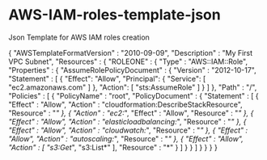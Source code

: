 # AWS-IAM-roles-template-json
Json Template for AWS IAM roles creation



{
  "AWSTemplateFormatVersion" : "2010-09-09",
  "Description" : "My First VPC Subnet",
  "Resources" : {
    "ROLEONE" : {
      "Type" : "AWS::IAM::Role",
      "Properties" : {
        "AssumeRolePolicyDocument" : {
          "Version" : "2012-10-17",
          "Statement" : [ {
                  "Effect": "Allow",
                  "Principal": {
                     "Service": [ "ec2.amazonaws.com" ]
                  },
                  "Action": [ "sts:AssumeRole" ]
               } ]
        },
        "Path" : "/",
        "Policies" : [ {
          "PolicyName" : "root",
          "PolicyDocument" : {
            "Statement" : [ {
              "Effect" : "Allow",
              "Action" : "cloudformation:DescribeStackResource",
              "Resource" : "*"
            }, {
              "Action" : "ec2:*",
              "Effect" : "Allow",
              "Resource" : "*"
            }, {
              "Effect" : "Allow",
              "Action" : "elasticloadbalancing:*",
              "Resource" : "*"
            }, {
              "Effect" : "Allow",
              "Action" : "cloudwatch:*",
              "Resource" : "*"
            }, {
              "Effect" : "Allow",
              "Action" : "autoscaling:*",
              "Resource" : "*"
            }, {
              "Effect" : "Allow",
              "Action" : [ "s3:Get*", "s3:List*" ],
              "Resource" : "*"
            } ]
          }
        } ]
      }
    }
  }
}
